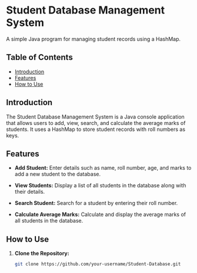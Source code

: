 # Student Database Management System

A simple Java program for managing student records using a HashMap.

## Table of Contents
- [Introduction](#introduction)
- [Features](#features)
- [How to Use](#how-to-use)

## Introduction

The Student Database Management System is a Java console application that allows users to add, view, search, and calculate the average marks of students. It uses a HashMap to store student records with roll numbers as keys.

## Features

- **Add Student:** Enter details such as name, roll number, age, and marks to add a new student to the database.

- **View Students:** Display a list of all students in the database along with their details.

- **Search Student:** Search for a student by entering their roll number.

- **Calculate Average Marks:** Calculate and display the average marks of all students in the database.

## How to Use

1. **Clone the Repository:**
   ```bash
   git clone https://github.com/your-username/Student-Database.git
